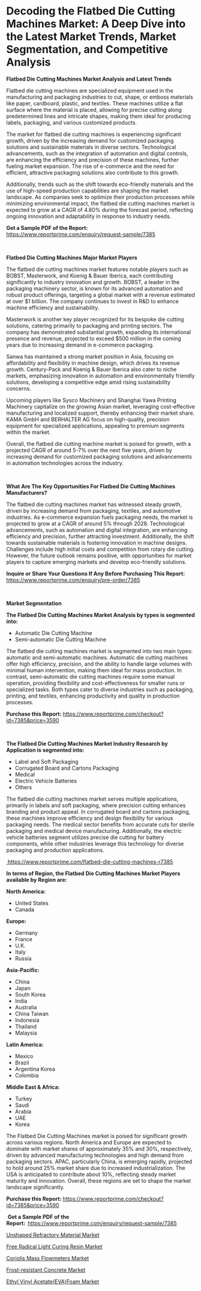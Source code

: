 <p><h1>Decoding the Flatbed Die Cutting Machines Market: A Deep Dive into the Latest Market Trends, Market Segmentation, and Competitive Analysis</h1></p><p><strong>Flatbed Die Cutting Machines Market Analysis and Latest Trends</strong></p>
<p><p>Flatbed die cutting machines are specialized equipment used in the manufacturing and packaging industries to cut, shape, or emboss materials like paper, cardboard, plastic, and textiles. These machines utilize a flat surface where the material is placed, allowing for precise cutting along predetermined lines and intricate shapes, making them ideal for producing labels, packaging, and various customized products.</p><p>The market for flatbed die cutting machines is experiencing significant growth, driven by the increasing demand for customized packaging solutions and sustainable materials in diverse sectors. Technological advancements, such as the integration of automation and digital controls, are enhancing the efficiency and precision of these machines, further fueling market expansion. The rise of e-commerce and the need for efficient, attractive packaging solutions also contribute to this growth.</p><p>Additionally, trends such as the shift towards eco-friendly materials and the use of high-speed production capabilities are shaping the market landscape. As companies seek to optimize their production processes while minimizing environmental impact, the flatbed die cutting machines market is expected to grow at a CAGR of 4.80% during the forecast period, reflecting ongoing innovation and adaptability in response to industry needs.</p></p>
<p><strong>Get a Sample PDF of the Report:&nbsp;</strong> <a href="https://www.reportprime.com/enquiry/request-sample/7385?utm_campaign=1550&utm_medium=2&utm_source=Github&utm_content=ia&utm_term=18102024&utm_id=flatbed-die-cutting-machines">https://www.reportprime.com/enquiry/request-sample/7385</a></p>
<p>&nbsp;</p>
<p><strong>Flatbed Die Cutting Machines Major Market Players</strong></p>
<p><p>The flatbed die cutting machines market features notable players such as BOBST, Masterwork, and Koenig & Bauer Iberica, each contributing significantly to industry innovation and growth. BOBST, a leader in the packaging machinery sector, is known for its advanced automation and robust product offerings, targeting a global market with a revenue estimated at over $1 billion. The company continues to invest in R&D to enhance machine efficiency and sustainability.</p><p>Masterwork is another key player recognized for its bespoke die cutting solutions, catering primarily to packaging and printing sectors. The company has demonstrated substantial growth, expanding its international presence and revenue, projected to exceed $500 million in the coming years due to increasing demand in e-commerce packaging.</p><p>Sanwa has maintained a strong market position in Asia, focusing on affordability and flexibility in machine design, which drives its revenue growth. Century-Pack and Koenig & Bauer Iberica also cater to niche markets, emphasizing innovation in automation and environmentally friendly solutions, developing a competitive edge amid rising sustainability concerns.</p><p>Upcoming players like Sysco Machinery and Shanghai Yawa Printing Machinery capitalize on the growing Asian market, leveraging cost-effective manufacturing and localized support, thereby enhancing their market share. KAMA GmbH and BERHALTER AG focus on high-quality, precision equipment for specialized applications, appealing to premium segments within the market.</p><p>Overall, the flatbed die cutting machine market is poised for growth, with a projected CAGR of around 5-7% over the next five years, driven by increasing demand for customized packaging solutions and advancements in automation technologies across the industry.</p></p>
<p>&nbsp;</p>
<p><strong>What Are The Key Opportunities For Flatbed Die Cutting Machines Manufacturers?</strong></p>
<p><p>The flatbed die cutting machines market has witnessed steady growth, driven by increasing demand from packaging, textiles, and automotive industries. As e-commerce expansion fuels packaging needs, the market is projected to grow at a CAGR of around 5% through 2028. Technological advancements, such as automation and digital integration, are enhancing efficiency and precision, further attracting investment. Additionally, the shift towards sustainable materials is fostering innovation in machine designs. Challenges include high initial costs and competition from rotary die cutting. However, the future outlook remains positive, with opportunities for market players to capture emerging markets and develop eco-friendly solutions.</p></p>
<p><strong>Inquire or Share Your Questions If Any Before Purchasing This Report:</strong> <a href="https://www.reportprime.com/enquiry/pre-order/7385?utm_campaign=1550&utm_medium=2&utm_source=Github&utm_content=ia&utm_term=18102024&utm_id=flatbed-die-cutting-machines">https://www.reportprime.com/enquiry/pre-order/7385</a></p>
<p>&nbsp;</p>
<p><strong>Market Segmentation</strong></p>
<p><strong>The Flatbed Die Cutting Machines Market Analysis by types is segmented into:</strong></p>
<p><ul><li>Automatic Die Cutting Machine</li><li>Semi-automatic Die Cutting Machine</li></ul></p>
<p><p>The flatbed die cutting machines market is segmented into two main types: automatic and semi-automatic machines. Automatic die cutting machines offer high efficiency, precision, and the ability to handle large volumes with minimal human intervention, making them ideal for mass production. In contrast, semi-automatic die cutting machines require some manual operation, providing flexibility and cost-effectiveness for smaller runs or specialized tasks. Both types cater to diverse industries such as packaging, printing, and textiles, enhancing productivity and quality in production processes.</p></p>
<p><strong>Purchase this Report:&nbsp;</strong><a href="https://www.reportprime.com/checkout?id=7385&price=3590&utm_campaign=1550&utm_medium=2&utm_source=Github&utm_content=ia&utm_term=18102024&utm_id=flatbed-die-cutting-machines">https://www.reportprime.com/checkout?id=7385&price=3590</a></p>
<p>&nbsp;</p>
<p><strong>The Flatbed Die Cutting Machines Market Industry Research by Application is segmented into:</strong></p>
<p><ul><li>Label and Soft Packaging</li><li>Corrugated Board and Cartons Packaging</li><li>Medical</li><li>Electric Vehicle Batteries</li><li>Others</li></ul></p>
<p><p>The flatbed die cutting machines market serves multiple applications, primarily in labels and soft packaging, where precision cutting enhances branding and product appeal. In corrugated board and cartons packaging, these machines improve efficiency and design flexibility for various packaging needs. The medical sector benefits from accurate cuts for sterile packaging and medical device manufacturing. Additionally, the electric vehicle batteries segment utilizes precise die cutting for battery components, while other industries leverage this technology for diverse packaging and production applications.</p></p>
<p><a href="https://www.reportprime.com/flatbed-die-cutting-machines-r7385?utm_campaign=1550&utm_medium=2&utm_source=Github&utm_content=ia&utm_term=18102024&utm_id=flatbed-die-cutting-machines">&nbsp;https://www.reportprime.com/flatbed-die-cutting-machines-r7385</a></p>
<p><strong>In terms of Region, the Flatbed Die Cutting Machines Market Players available by Region are:</strong></p>
<p>
    <p> <strong> North America: </strong>
        <ul>
            <li>United States</li>
            <li>Canada</li>
        </ul>
        </p> 
    <p> <strong> Europe: </strong>
        <ul>
            <li>Germany</li>
            <li>France</li>
            <li>U.K.</li>
            <li>Italy</li>
            <li>Russia</li>
        </ul>
        </p> 
    <p> <strong> Asia-Pacific: </strong>
        <ul>
            <li>China</li>
            <li>Japan</li>
            <li>South Korea</li>
            <li>India</li>
            <li>Australia</li>
            <li>China Taiwan</li>
            <li>Indonesia</li>
            <li>Thailand</li>
            <li>Malaysia</li>
        </ul>
        </p> 
    <p> <strong> Latin America: </strong>
        <ul>
            <li>Mexico</li>
            <li>Brazil</li>
            <li>Argentina Korea</li>
            <li>Colombia</li>
        </ul>
        </p> 
    <p> <strong> Middle East & Africa: </strong>
        <ul>
            <li>Turkey</li>
            <li>Saudi</li>
            <li>Arabia</li>
            <li>UAE</li>
            <li>Korea</li>
        </ul>
    </p>
    </p>
<p><p>The Flatbed Die Cutting Machines market is poised for significant growth across various regions. North America and Europe are expected to dominate with market shares of approximately 35% and 30%, respectively, driven by advanced manufacturing technologies and high demand from packaging sectors. APAC, particularly China, is emerging rapidly, projected to hold around 25% market share due to increased industrialization. The USA is anticipated to contribute about 10%, reflecting steady market maturity and innovation. Overall, these regions are set to shape the market landscape significantly.</p></p>
<p><strong>Purchase this Report: </strong><a href="https://www.reportprime.com/checkout?id=7385&price=3590&utm_campaign=1550&utm_medium=2&utm_source=Github&utm_content=ia&utm_term=18102024&utm_id=flatbed-die-cutting-machines">https://www.reportprime.com/checkout?id=7385&price=3590</a></p>
<p>&nbsp;<strong>Get a Sample PDF of the Report:&nbsp;&nbsp;</strong><a href="https://www.reportprime.com/enquiry/request-sample/7385?utm_campaign=1550&utm_medium=2&utm_source=Github&utm_content=ia&utm_term=18102024&utm_id=flatbed-die-cutting-machines">https://www.reportprime.com/enquiry/request-sample/7385</a></p>
<p><strong></strong></p>
<p><p><a href="https://www.linkedin.com/pulse/charting-future-comprehensive-analysis-global-unshaped-refractory-ipzcf?utm_campaign=1550&utm_medium=2&utm_source=Github&utm_content=ia&utm_term=18102024&utm_id=flatbed-die-cutting-machines">Unshaped Refractory Material Market</a></p><p><a href="https://www.linkedin.com/pulse/free-radical-light-curing-resin-market-refracting-trends-consumer-irdpf?utm_campaign=1550&utm_medium=2&utm_source=Github&utm_content=ia&utm_term=18102024&utm_id=flatbed-die-cutting-machines">Free Radical Light Curing Resin Market</a></p><p><a href="https://github.com/ChiragRp1/Market-Research-Report-List-6/blob/main/coriolis-mass-flowmeters-market.md?utm_campaign=1550&utm_medium=2&utm_source=Github&utm_content=ia&utm_term=18102024&utm_id=flatbed-die-cutting-machines">Coriolis Mass Flowmeters Market</a></p><p><a href="https://www.linkedin.com/pulse/frost-resistant-concrete-market-evolution-future-outlook-forecasting-unhrf?utm_campaign=1550&utm_medium=2&utm_source=Github&utm_content=ia&utm_term=18102024&utm_id=flatbed-die-cutting-machines">Frost-resistant Concrete Market</a></p><p><a href="https://www.linkedin.com/pulse/ethyl-vinyl-acetateevafoam-mosaic-piecing-together-global-market-tmshf?utm_campaign=1550&utm_medium=2&utm_source=Github&utm_content=ia&utm_term=18102024&utm_id=flatbed-die-cutting-machines">Ethyl Vinyl Acetate(EVA)Foam Market</a></p></p>